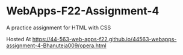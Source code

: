 # WebApps-F22-Assignment-4
A practice assignment for HTML with CSS

Hosted At <https://44-563-web-apps-f22.github.io/44563-webapps-assignment-4-Bhanuteja009/opera.html>

